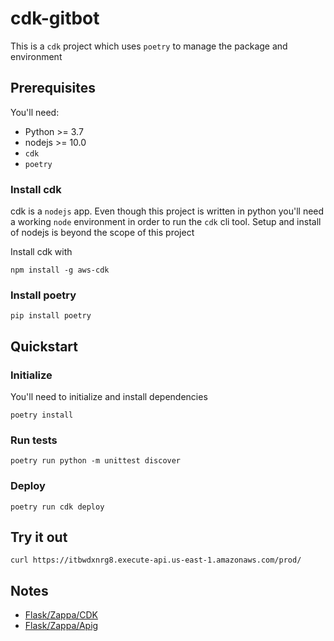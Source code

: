 # cdk-gitbot
This is a `cdk` project which uses `poetry` to manage the package and environment

## Prerequisites
You'll need:
* Python >= 3.7
* nodejs >= 10.0
* `cdk` 
* `poetry`

### Install cdk
cdk is a `nodejs` app.  Even though this project is written in python you'll need a working `node` environment in order to run the `cdk` cli tool.  Setup and install of nodejs is beyond the scope of this project

Install cdk with
```
npm install -g aws-cdk
```

### Install poetry
```
pip install poetry
```

## Quickstart

### Initialize
You'll need to initialize and install dependencies
```
poetry install
```

### Run tests
```
poetry run python -m unittest discover
```

### Deploy
```
poetry run cdk deploy
```

## Try it out
```
curl https://itbwdxnrg8.execute-api.us-east-1.amazonaws.com/prod/
```

## Notes
* [Flask/Zappa/CDK](https://dev.to/raphael_jambalos/more-than-hello-world-in-lambda-build-and-deploy-flask-apis-in-aws-lambda-via-cdk-1m04)
* [Flask/Zappa/Apig](https://github.com/adamjq/aws-lambda-flask-proxy-api)